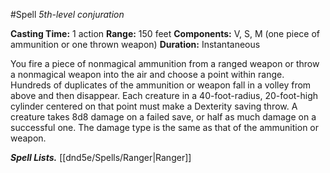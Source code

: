 #Spell
*5th-level conjuration*

**Casting Time:** 1 action
**Range:** 150 feet
**Components:** V, S, M (one piece of ammunition or one thrown weapon)
**Duration:** Instantaneous

You fire a piece of nonmagical ammunition from a ranged weapon or throw a nonmagical weapon into the air and choose a point within range. Hundreds of duplicates of the ammunition or weapon fall in a volley from above and then disappear. Each creature in a 40-foot-radius, 20-foot-high cylinder centered on that point must make a Dexterity saving throw. A creature takes 8d8 damage on a failed save, or half as much damage on a successful one. The damage type is the same as that of the ammunition or weapon.

***Spell Lists.*** [[dnd5e/Spells/Ranger\|Ranger]]